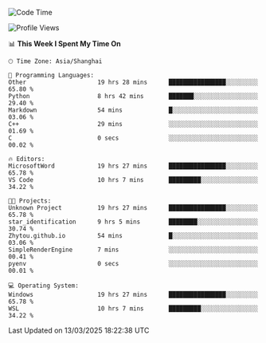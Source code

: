 <!--START_SECTION:waka-->
![Code Time](http://img.shields.io/badge/Code%20Time-2%2C392%20hrs%205%20mins-blue)

![Profile Views](http://img.shields.io/badge/Profile%20Views-1-blue)

📊 **This Week I Spent My Time On** 

```text
🕑︎ Time Zone: Asia/Shanghai

💬 Programming Languages: 
Other                    19 hrs 28 mins      ████████████████░░░░░░░░░   65.80 % 
Python                   8 hrs 42 mins       ███████░░░░░░░░░░░░░░░░░░   29.40 % 
Markdown                 54 mins             █░░░░░░░░░░░░░░░░░░░░░░░░   03.06 % 
C++                      29 mins             ░░░░░░░░░░░░░░░░░░░░░░░░░   01.69 % 
C                        0 secs              ░░░░░░░░░░░░░░░░░░░░░░░░░   00.02 % 

🔥 Editors: 
MicrosoftWord            19 hrs 27 mins      ████████████████░░░░░░░░░   65.78 % 
VS Code                  10 hrs 7 mins       █████████░░░░░░░░░░░░░░░░   34.22 % 

🐱‍💻 Projects: 
Unknown Project          19 hrs 27 mins      ████████████████░░░░░░░░░   65.78 % 
star_identification      9 hrs 5 mins        ████████░░░░░░░░░░░░░░░░░   30.74 % 
Zhytou.github.io         54 mins             █░░░░░░░░░░░░░░░░░░░░░░░░   03.06 % 
SimpleRenderEngine       7 mins              ░░░░░░░░░░░░░░░░░░░░░░░░░   00.41 % 
pyenv                    0 secs              ░░░░░░░░░░░░░░░░░░░░░░░░░   00.01 % 

💻 Operating System: 
Windows                  19 hrs 27 mins      ████████████████░░░░░░░░░   65.78 % 
WSL                      10 hrs 7 mins       █████████░░░░░░░░░░░░░░░░   34.22 % 
```


 Last Updated on 13/03/2025 18:22:38 UTC
<!--END_SECTION:waka-->